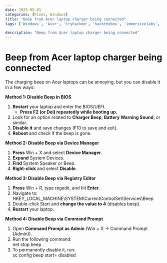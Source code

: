 ```yaml
---
date: 2025-05-01
categories: [Fixes, Windows]
title: "Beep from Acer laptop charger being connected"
tags: ['Windows', 'Acer', 'tryhackme', 'hackthebox', 'immersivelabs', 'thm', 'iml', 'htb']

description: "Beep from Acer laptop charger being connected"
---
```


# Beep from Acer laptop charger being connected

The charging beep on Acer laptops can be annoying, but you can disable it in a few ways:

**Method 1: Disable Beep in BIOS**
1.  **Restart** your laptop and enter the BIOS/UEFI.
    - **Press F2 (or Del) repeatedly while booting up.**
2.  Look for an option related to **Charger Beep**, **Battery Warning Sound**, or similar.
3.  **Disable it** and save changes (F10 to save and exit).
4.  **Reboot** and check if the beep is gone.

**Method 2: Disable Beep via Device Manager**
1.  **Press** Win + X and select **Device Manager**.
2.  **Expand** System Devices.
3.  **Find** System Speaker or Beep.
4.  **Right-click** and select **Disable**.

**Method 3: Disable Beep via Registry Editor**
1.  **Press** Win + R, type regedit, and hit **Enter**.
2.  Navigate to:  
    HKEY_LOCAL_MACHINE\SYSTEM\CurrentControlSet\Services\Beep
3.  Double-click Start and **change the value to 4** (disables beep).
4.  **Restart** your laptop.

**Method 4: Disable Beep via Command Prompt**
1.  Open **Command Prompt as Admin** (Win + X → Command Prompt (Admin)).
2.  Run the following command:  
    net stop beep
3.  To permanently disable it, run:  
    sc config beep start= disabled
